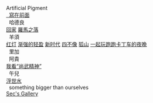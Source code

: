 <div class="logo-container">
    <div class="logo-text">Artificial Pigment</div>
</div>

<div class="new-sidebar">
    <a href="#/README" class="member"><i class="fa-solid fa-dumpster-fire"></i>&nbsp;&nbsp;寫在前面</a>
    <div class="member" onclick="pushout('hdl-work-list')"><i class="fa-solid fa-street-view"></i>&nbsp;&nbsp;哈德良</a></div>
        <div class="work-list" id="hdl-work-list">
            <a href="#/ver.cht/回家" class="works">回家</a>
            <a href="#/ver.cht/罗马之落" class="works">羅馬之落</a>
        </div>  
    <div class="member" onclick="pushout('yx-work-list')"><i class="fa-solid fa-puzzle-piece"></i>&nbsp;&nbsp;羊須</div>
        <div class="work-list" id="yx-work-list">
            <a href="#/yx/红灯" class="works">红灯</a>
            <a href="#/yx/渐强的轻盈" class="works">渐强的轻盈</a>
            <a href="#/yx/新时代" class="works">新时代</a>
            <a href="#/yx/四不像" class="works">四不像</a>
            <a href="#/yx/狐山" class="works">狐山</a>
            <a href="#/yx/一起玩跑跑卡丁车的夜晚" class="works">一起玩跑跑卡丁车的夜晚</a>
        </div>
    <div class="member"><i class="fa-solid fa-spinner fa-spin-pulse"></i>&nbsp;&nbsp;里加</div>
    <div class="member" onclick="pushout('ag-work-list')"><i class="fa-solid fa-bicycle"></i>&nbsp;&nbsp;阿貴</div>
        <div class="work-list" id="ag-work-list">
            <a href="#/ag/我看尚武精神" class="works">我看“尚武精神”</a>
        </div>
    <div class="member" onclick="pushout('we-work-list')"><i class="fa-solid fa-puzzle-piece"></i>&nbsp;&nbsp;午兒</div>
            <div class="work-list" id="we-work-list">
            <a href="#/ver.cht/浮世水" class="works">浮世水</a>
            </div> 
    <div class="member" style="text-transform:lowercase;" onclick="pushout('more-stuff')"><i class="fa-solid fa-arrow-circle-up"></i>&nbsp;&nbsp;something bigger than ourselves</div>
        <div class="work-list" id="more-stuff">
            <a href="#/biggerThanUs/Sec's Gallery" class="works">Sec's Gallery</a> 
        </div>
</div>